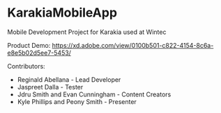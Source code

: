 # KarakiaMobileApp
Mobile Development Project for Karakia used at Wintec

Product Demo: https://xd.adobe.com/view/0100b501-c822-4154-8c6a-e8e5b02d5ee7-5453/

Contributors:
- Reginald Abellana - Lead Developer
- Jaspreet Dalla - Tester
- Jdru Smith and Evan Cunningham - Content Creators
- Kyle Phillips and Peony Smith - Presenter

